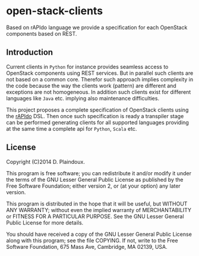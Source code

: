open-stack-clients
==================

Based on rAPIdo language we provide a specification for each OpenStack components based on REST.

## Introduction

Current clients in `Python` for instance provides seamless access to OpenStack components using
REST services. But in parallel such clients are not based on a common core. Therefor such approach
implies complexity in the code because the way the clients work (pattern) are different and exceptions
are not homogeneous. In addition such clients exist for different languages like `Java` etc. implying 
also maintenance difficulties. 

This project proposes a complete specification of OpenStack clients using the [rAPIdo](https://github.com/d-plaindoux/rapido) DSL. Then once such specification is ready a transpiler
stage can be performed generating clients for all supported languages providing at the same time
a complete api for `Python`, `Scala` etc.

## License 

Copyright (C)2014 D. Plaindoux.

This program is free software; you can redistribute it and/or modify it under the terms of the GNU Lesser General Public License as published by the Free Software Foundation; either version 2, or (at your option) any later version.

This program is distributed in the hope that it will be useful, but WITHOUT ANY WARRANTY; without even the implied warranty of MERCHANTABILITY or FITNESS FOR A PARTICULAR PURPOSE. See the GNU Lesser General Public License for more details.

You should have received a copy of the GNU Lesser General Public License along with this program; see the file COPYING. If not, write to the Free Software Foundation, 675 Mass Ave, Cambridge, MA 02139, USA.
